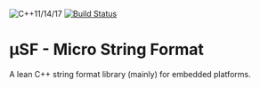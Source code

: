 ![C++11/14/17](https://img.shields.io/badge/C%2B%2B-11%2F14%2F17-blue.svg)
[![Build Status](https://travis-ci.org/hparracho/usflib.svg?branch=master)](https://travis-ci.org/hparracho/usflib)

# μSF - Micro String Format
A lean C++ string format library (mainly) for embedded platforms.

